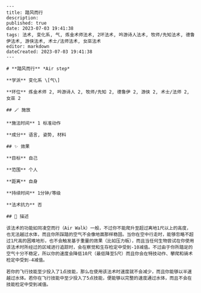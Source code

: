 
    ---
    title: 踏风而行
    description: 
    published: true
    date: 2023-07-03 19:41:38
    tags: 法术, 变化系, 气, 炼金术师法术, 2环法术, 吟游诗人法术, 牧师/先知法术, 德鲁伊法术, 游侠法术, 术士/法师法术, 女巫法术
    editor: markdown
    dateCreated: 2023-07-03 19:41:38
    ---

    # **踏风而行** *Air step*

    **学派** 变化系 \[气\] 

    **环位** 炼金术师 2, 吟游诗人 2, 牧师/先知 2, 德鲁伊 2, 游侠 2, 术士/法师 2, 女巫 2

    ## 🪄 施放

    **施法时间** 1 标准动作

    **成分** 语言, 姿势, 材料

    ## ✨ 效果 

    **目标** 自己 

    **范围** 个人

    **距离** 自身  

    **持续时间** 1分钟/等级 

    **法术抗力** 否

    ## 📖 描述

    该法术的功能如同凌空而行（Air Walk）一般，不过你不能爬升至超过离地1尺以上的高度，也无法越过水体，而且你所踩踏的空气不会像地面那样稳固。当你在空中行走时，能够忽略不超过1尺高的困难地形，也不会触发基于重量的效果（比如压力板），而且当任何生物尝试在你使用该法术时所经过的区域进行追踪时，会在察觉和生存检定中受到-10减值。不过由于你所踏足的空气十分不稳定，所以你的速度会降低10尺（最低降至5尺）而且你会在特技动作、攀爬和骑术检定中受到-4减值。

    若你的飞行技能至少投入了1点技能，那么在使用该法术时速度就不会减少，而且你能够以半速越过水体。若你在飞行技能中至少投入了5点技能，便能够以完整的速度通过水体，而且不会在技能检定中受到减值。
    
